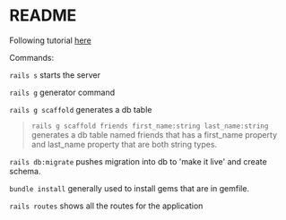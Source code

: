# README

Following tutorial [here](https://www.youtube.com/watch?v=fmyvWz5TUWg)

Commands:

`rails s` starts the server

`rails g` generator command

`rails g scaffold` generates a db table
> `rails g scaffold friends first_name:string last_name:string` generates a db table named friends that has a first_name property and last_name property that are both string types.

`rails db:migrate` pushes migration into db to 'make it live' and create schema.

`bundle install` generally used to install gems that are in gemfile.

`rails routes` shows all the routes for the application
